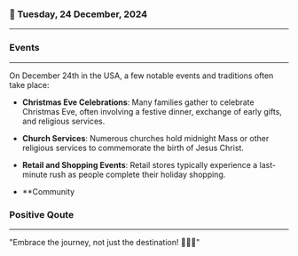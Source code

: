 ### 📅 Tuesday, 24 December, 2024
------
### Events
------
On December 24th in the USA, a few notable events and traditions often take place:

- **Christmas Eve Celebrations**: Many families gather to celebrate Christmas Eve, often involving a festive dinner, exchange of early gifts, and religious services.
  
- **Church Services**: Numerous churches hold midnight Mass or other religious services to commemorate the birth of Jesus Christ.

- **Retail and Shopping Events**: Retail stores typically experience a last-minute rush as people complete their holiday shopping.

- **Community
### Positive Qoute
------
"Embrace the journey, not just the destination! 🌟🚀😊"

